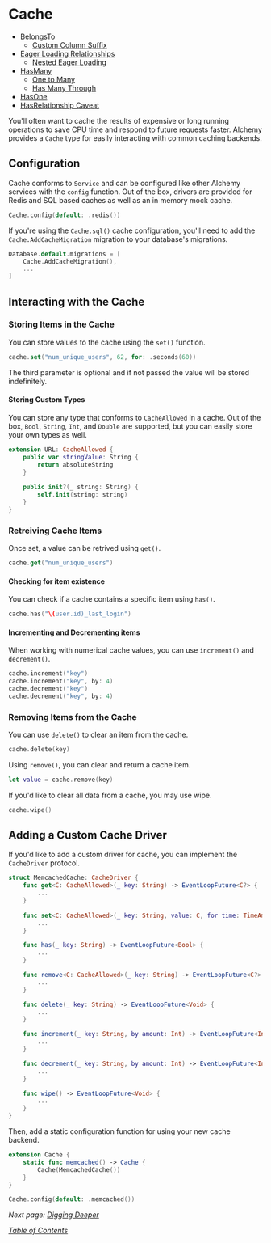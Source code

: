 # Cache

- [BelongsTo](#belongsto)
  * [Custom Column Suffix](#custom-column-suffix)
- [Eager Loading Relationships](#eager-loading-relationships)
  * [Nested Eager Loading](#nested-eager-loading)
- [HasMany](#hasmany)
  * [One to Many](#one-to-many)
  * [Has Many Through](#has-many-through)
- [HasOne](#hasone)
- [HasRelationship Caveat](#hasrelationship-caveat)

You'll often want to cache the results of expensive or long running operations to save CPU time and respond to future requests faster. Alchemy provides a `Cache` type for easily interacting with common caching backends.

## Configuration

Cache conforms to `Service` and can be configured like other Alchemy services with the `config` function. Out of the box, drivers are provided for Redis and SQL based caches as well as an in memory mock cache.

```swift
Cache.config(default: .redis())
```

If you're using the `Cache.sql()` cache configuration, you'll need to add the `Cache.AddCacheMigration` migration to your database's migrations.

```swift
Database.default.migrations = [
    Cache.AddCacheMigration(),
    ...
]
```

## Interacting with the Cache

### Storing Items in the Cache

You can store values to the cache using the `set()` function.

```swift
cache.set("num_unique_users", 62, for: .seconds(60))
```

The third parameter is optional and if not passed the value will be stored indefinitely.

#### Storing Custom Types

You can store any type that conforms to `CacheAllowed` in a cache. Out of the box, `Bool`, `String`, `Int`, and `Double` are supported, but you can easily store your own types as well.

```swift
extension URL: CacheAllowed {
    public var stringValue: String {
        return absoluteString
    }
    
    public init?(_ string: String) {
        self.init(string: string)
    }
}
```

### Retreiving Cache Items

Once set, a value can be retrived using `get()`.

```swift
cache.get("num_unique_users")
```

#### Checking for item existence

You can check if a cache contains a specific item using `has()`.

```swift
cache.has("\(user.id)_last_login")
```

#### Incrementing and Decrementing items

When working with numerical cache values, you can use `increment()` and `decrement()`.

```swift
cache.increment("key")
cache.increment("key", by: 4)
cache.decrement("key")
cache.decrement("key", by: 4)
```

### Removing Items from the Cache

You can use `delete()` to clear an item from the cache.

```swift
cache.delete(key)
```

Using `remove()`, you can clear and return a cache item.

```swift
let value = cache.remove(key)
```

If you'd like to clear all data from a cache, you may use wipe.

```swift
cache.wipe()
```

## Adding a Custom Cache Driver

If you'd like to add a custom driver for cache, you can implement the `CacheDriver` protocol.

```swift
struct MemcachedCache: CacheDriver {
    func get<C: CacheAllowed>(_ key: String) -> EventLoopFuture<C?> {
        ...
    }
    
    func set<C: CacheAllowed>(_ key: String, value: C, for time: TimeAmount?) -> EventLoopFuture<Void> {
        ...
    }

    func has(_ key: String) -> EventLoopFuture<Bool> {
        ...
    }

    func remove<C: CacheAllowed>(_ key: String) -> EventLoopFuture<C?> {
        ...
    }

    func delete(_ key: String) -> EventLoopFuture<Void> {
        ...
    }

    func increment(_ key: String, by amount: Int) -> EventLoopFuture<Int> {
        ...
    }

    func decrement(_ key: String, by amount: Int) -> EventLoopFuture<Int> {
        ...
    }

    func wipe() -> EventLoopFuture<Void> {
        ...
    }
}
```

Then, add a static configuration function for using your new cache backend.

```swift
extension Cache {
    static func memcached() -> Cache {
        Cache(MemcachedCache())
    }
}

Cache.config(default: .memcached())
```

_Next page: [Digging Deeper](10_DiggingDeeper.md)_

_[Table of Contents](/Docs#docs)_